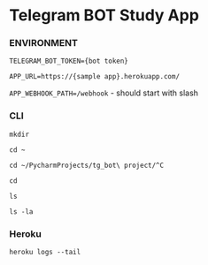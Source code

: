 # Telegram BOT Study App

### ENVIRONMENT

`TELEGRAM_BOT_TOKEN={bot token}`

`APP_URL=https://{sample app}.herokuapp.com/`

`APP_WEBHOOK_PATH=/webhook` - should start with slash

### CLI
`mkdir`

`cd ~`

`cd ~/PycharmProjects/tg_bot\ project/^C`

`cd`

`ls`

`ls -la`

### Heroku
`heroku logs --tail`

